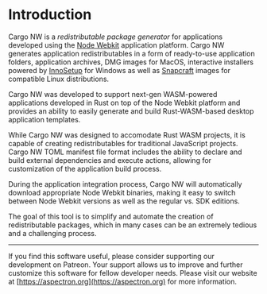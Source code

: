 # Introduction

Cargo NW is a *redistributable package generator* for applications developed using the [Node Webkit](https://nwjs.io) application platform. Cargo NW generates application redistributables in a form of ready-to-use application folders, application archives, DMG images for MacOS, interactive installers powered by [InnoSetup](https://jrsoftware.org/isinfo.php) for Windows as well as [Snapcraft](https://snapcraft.io/) images for compatible Linux distributions.

Cargo NW was developed to support next-gen WASM-powered applications developed in Rust on top of the Node Webkit platform and provides an ability to easily generate and build Rust-WASM-based desktop application templates. 

While Cargo NW was designed to accomodate Rust WASM projects, it is capable of creating redistributables for traditional JavaScript projects. Cargo NW TOML manifest file format includes the ability to declare and build external dependencies and execute actions, allowing for customization of the application build process.

During the application integration process, Cargo NW will automatically download appropriate Node Webkit binaries, making it easy to switch between Node Webkit versions as well as the regular vs. SDK editions.

The goal of this tool is to simplify and automate the creation of redistributable packages, which in many cases can be an extremely tedious and a challenging process.


---

If you find this software useful, please consider supporting our development on Patreon. Your support allows us to improve and further customize this software for fellow developer needs. Please visit our website at [https://aspectron.org](https://aspectron.org) for more information.